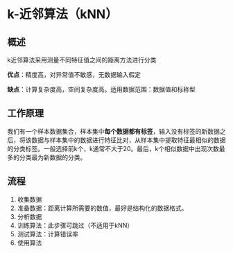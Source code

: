 # k-近邻算法（kNN）

## 概述

k近邻算法采用测量不同特征值之间的距离方法进行分类

**优点**：精度高，对异常值不敏感，无数据输入假定

**缺点**：计算复杂度高，空间复杂度高。适用数据范围：数据值和标称型

## 工作原理

我们有一个样本数据集合，样本集中**每个数据都有标签**，输入没有标签的新数据之后，将该数据与样本集中的数据进行特征比对，从样本集中提取特征最相似的数据的分类标签。一般选择前k个，k通常不大于20。最后，k个相似数据中出现次数最多的分类最为新数据的分类。

## 流程

1. 收集数据
2. 准备数据：距离计算所需要的数值，最好是结构化的数据格式。
3. 分析数据
4. 训练算法：此步骤可跳过（不适用于kNN）
5. 测试算法：计算错误率
6. 使用算法